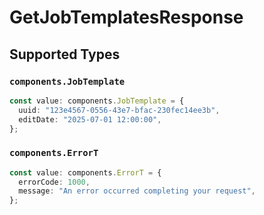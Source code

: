 # GetJobTemplatesResponse


## Supported Types

### `components.JobTemplate`

```typescript
const value: components.JobTemplate = {
  uuid: "123e4567-0556-43e7-bfac-230fec14ee3b",
  editDate: "2025-07-01 12:00:00",
};
```

### `components.ErrorT`

```typescript
const value: components.ErrorT = {
  errorCode: 1000,
  message: "An error occurred completing your request",
};
```

